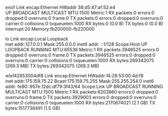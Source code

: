 eno1      Link encap:Ethernet  HWaddr 38:d5:47:af:52:e4  
          UP BROADCAST MULTICAST  MTU:1500  Metric:1
          RX packets:0 errors:0 dropped:0 overruns:0 frame:0
          TX packets:0 errors:0 dropped:0 overruns:0 carrier:0
          collisions:0 txqueuelen:1000 
          RX bytes:0 (0.0 B)  TX bytes:0 (0.0 B)
          Interrupt:20 Memory:fb200000-fb220000 

lo        Link encap:Local Loopback  
          inet addr:127.0.0.1  Mask:255.0.0.0
          inet6 addr: ::1/128 Scope:Host
          UP LOOPBACK RUNNING  MTU:65536  Metric:1
          RX packets:3946525 errors:0 dropped:0 overruns:0 frame:0
          TX packets:3946525 errors:0 dropped:0 overruns:0 carrier:0
          collisions:0 txqueuelen:1000 
          RX bytes:269342075 (269.3 MB)  TX bytes:269342075 (269.3 MB)

wlxf42853004df8 Link encap:Ethernet  HWaddr f4:28:53:00:4d:f8  
          inet addr:175.159.75.22  Bcast:175.159.75.255  Mask:255.255.254.0
          inet6 addr: fe80::957e:12dc:df79:3f43/64 Scope:Link
          UP BROADCAST RUNNING MULTICAST  MTU:1500  Metric:1
          RX packets:6203860 errors:0 dropped:0 overruns:0 frame:0
          TX packets:3929003 errors:0 dropped:0 overruns:0 carrier:0
          collisions:0 txqueuelen:1000 
          RX bytes:2170674021 (2.1 GB)  TX bytes:1517738491 (1.5 GB)

